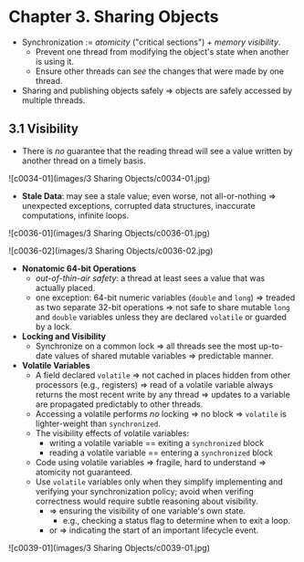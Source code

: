 # Chapter 3. Sharing Objects

* Synchronization := *atomicity* ("critical sections") + *memory visibility*.
  * Prevent one thread from modifying the object's state when another is using it.
  * Ensure other threads can *see* the changes that were made by one thread.
* Sharing and publishing objects safely => objects are safely accessed by multiple threads.

## 3.1 Visibility

* There is *no* guarantee that the reading thread will see a value written by another thread on a timely basis.

![c0034-01](images/3 Sharing Objects/c0034-01.jpg)

* **Stale Data**: may see a stale value; even worse, not all-or-nothing => unexpected exceptions, corrupted data structures, inaccurate computations, infinite loops.

![c0036-01](images/3 Sharing Objects/c0036-01.jpg)

![c0036-02](images/3 Sharing Objects/c0036-02.jpg)

* **Nonatomic 64-bit Operations**
  * *out-of-thin-air safety*: a thread at least sees a value that was actually placed.
  * one exception: 64-bit numeric variables (`double` and `long`) => treaded as two separate 32-bit operations => not safe to share mutable `long` and `double` variables unless they are declared `volatile` or guarded by a lock.
* **Locking and Visibility**
  * Synchronize on a common lock => all threads see the most up-to-date values of shared mutable variables => predictable manner.
* **Volatile Variables**
  * A field declared `volatile` => not cached in places hidden from other processors (e.g., registers) => read of a volatile variable always returns the most recent write by any thread => updates to a variable are propagated predictably to other threads.
  * Accessing a volatile performs *no* locking => no block => `volatile` is lighter-weight than `synchronized`.
  * The visibility effects of volatile variables:
    * writing a volatile variable == exiting a `synchronized` block
    * reading a volatile variable == entering a `synchronized` block
  * Code using volatile variables => fragile, hard to understand => atomicity not guaranteed.
  * Use `volatile` variables only when they simplify implementing and verifying your synchronization policy; avoid when verifing correctness would require subtle reasoning about visibility.
    * => ensuring the visibility of one variable's own state.
      * e.g., checking a status flag to determine when to exit a loop.
    * or => indicating the start of an important lifecycle event.

![c0039-01](images/3 Sharing Objects/c0039-01.jpg)

